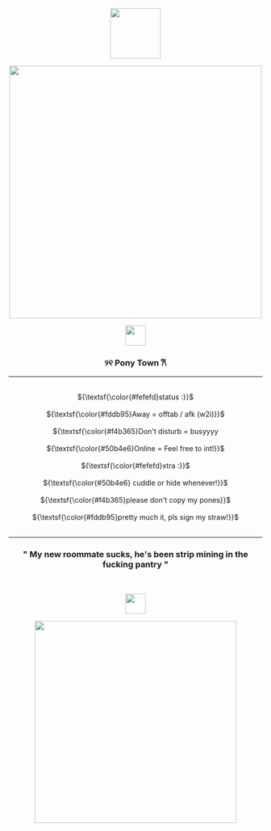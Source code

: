 <p align="center">
      <img height=100 src="https://github.com/user-attachments/assets/4cb6fe5e-f28f-4744-9a48-7dfbe5ac27c9">

<p align="center">
      <img height=500 src="https://github.com/user-attachments/assets/37827a16-759f-4c9c-b968-90eb0d02d0bf">
    </p>


<p align="center">
      <img height=40 src="https://github.com/user-attachments/assets/687e586c-ced1-488a-8088-e1f036f6e57c">
    </p>

 <h3 align="center">          
 ୨୧  Pony Town  𐙚   
    </h3>
    
<hr class="solid">
    
<p align="center"> 
   <br> ${\textsf{\color{#fefefd}status :}}$
   <br>
   <br> ${\textsf{\color{#fddb95}Away = offtab / afk (w2i)}}$
   <br>
   <br> ${\textsf{\color{#f4b365}Don't disturb = busyyyy
   <br>
   <br> ${\textsf{\color{#50b4e6}Online = Feel free to int!}}$ 
   <br>
   <br> ${\textsf{\color{#fefefd}xtra :}}$ 
   <br>
   <br> ${\textsf{\color{#50b4e6} cuddle or hide whenever!}}$
   <br>
   <br> ${\textsf{\color{#f4b365}please don't copy my pones}}$ 
   <br>
   <br> ${\textsf{\color{#fddb95}pretty much it, pls sign my straw!}}$
   <br>
   <br>
   </p>
<hr class="solid">
 <h3 align="center">          
" My new roommate sucks, he's been strip mining in the fucking pantry "   
    </h3>

<br>
<p align="center">
      <img height=40 src="https://github.com/user-attachments/assets/dfca7c07-1b9b-4637-89c2-12c8c945b3b0">
    </p>
<p align="center">
      <img height=400 src="https://github.com/user-attachments/assets/c455dccf-0575-4617-b749-a645560bdb85">
    </p>
